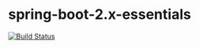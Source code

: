 # spring-boot-2.x-essentials

[![Build Status](https://travis-ci.org/djdjalas/spring-boot-2.x-essentials.svg?branch=master)](https://travis-ci.org/djdjalas/spring-boot-2.x-essentials)
